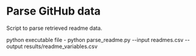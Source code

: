 # Parse GitHub data

Script to parse retrieved readme data.

python executable file - python parse_readme.py --input readmes.csv --output results/readme_variables.csv